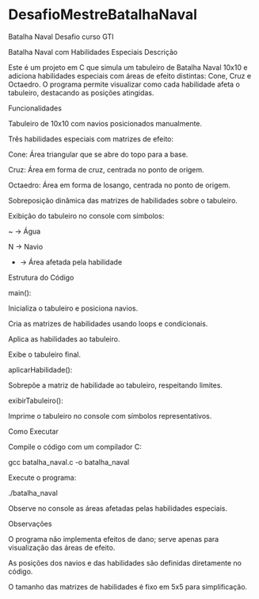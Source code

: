 # DesafioMestreBatalhaNaval
Batalha Naval Desafio curso GTI

Batalha Naval com Habilidades Especiais
Descrição

Este é um projeto em C que simula um tabuleiro de Batalha Naval 10x10 e adiciona habilidades especiais com áreas de efeito distintas: Cone, Cruz e Octaedro. O programa permite visualizar como cada habilidade afeta o tabuleiro, destacando as posições atingidas.

Funcionalidades

Tabuleiro de 10x10 com navios posicionados manualmente.

Três habilidades especiais com matrizes de efeito:

Cone: Área triangular que se abre do topo para a base.

Cruz: Área em forma de cruz, centrada no ponto de origem.

Octaedro: Área em forma de losango, centrada no ponto de origem.

Sobreposição dinâmica das matrizes de habilidades sobre o tabuleiro.

Exibição do tabuleiro no console com símbolos:

~ → Água

N → Navio

* → Área afetada pela habilidade

Estrutura do Código

main():

Inicializa o tabuleiro e posiciona navios.

Cria as matrizes de habilidades usando loops e condicionais.

Aplica as habilidades ao tabuleiro.

Exibe o tabuleiro final.

aplicarHabilidade():

Sobrepõe a matriz de habilidade ao tabuleiro, respeitando limites.

exibirTabuleiro():

Imprime o tabuleiro no console com símbolos representativos.

Como Executar

Compile o código com um compilador C:

gcc batalha_naval.c -o batalha_naval


Execute o programa:

./batalha_naval


Observe no console as áreas afetadas pelas habilidades especiais.

Observações

O programa não implementa efeitos de dano; serve apenas para visualização das áreas de efeito.

As posições dos navios e das habilidades são definidas diretamente no código.

O tamanho das matrizes de habilidades é fixo em 5x5 para simplificação.